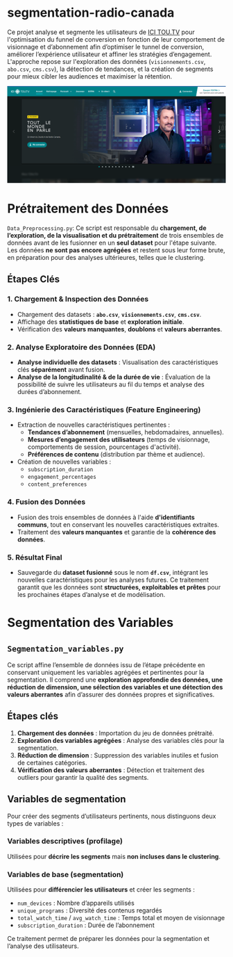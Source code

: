 # segmentation-radio-canada

Ce projet analyse et segmente les utilisateurs de [ICI TOU.TV](https://ici.tou.tv/) pour l'optimisation du funnel de conversion en fonction de leur comportement de visionnage et d’abonnement afin d’optimiser le tunnel de conversion, améliorer l’expérience utilisateur et affiner les stratégies d’engagement. L'approche repose sur l'exploration des données (`visionnements.csv`, `abo.csv`, `cms.csv`), la détection de tendances, et la création de segments pour mieux cibler les audiences et maximiser la rétention.

![Plateforme ICI TOU.TV](ICITUOTV.png)




# Prétraitement des Données

`Data_Preprocessing.py`: Ce script est responsable du **chargement, de l’exploration, de la visualisation et du prétraitement** de trois ensembles de données avant de les fusionner en un **seul dataset** pour l'étape suivante. Les données **ne sont pas encore agrégées** et restent sous leur forme brute, en préparation pour des analyses ultérieures, telles que le clustering.


## Étapes Clés

### 1. Chargement & Inspection des Données
- Chargement des datasets : **`abo.csv`**, **`visionnements.csv`**, **`cms.csv`**.
- Affichage des **statistiques de base** et **exploration initiale**.
- Vérification des **valeurs manquantes**, **doublons** et **valeurs aberrantes**.

### 2. Analyse Exploratoire des Données (EDA)
- **Analyse individuelle des datasets** : Visualisation des caractéristiques clés **séparément** avant fusion.
- **Analyse de la longitudinalité & de la durée de vie** : Évaluation de la possibilité de suivre les utilisateurs au fil du temps et analyse des durées d’abonnement.

### 3. Ingénierie des Caractéristiques (Feature Engineering)
- Extraction de nouvelles caractéristiques pertinentes :
  - **Tendances d’abonnement** (mensuelles, hebdomadaires, annuelles).
  - **Mesures d’engagement des utilisateurs** (temps de visionnage, comportements de session, pourcentages d'activité).
  - **Préférences de contenu** (distribution par thème et audience).
- Création de nouvelles variables :
  - `subscription_duration`
  - `engagement_percentages`
  - `content_preferences`

### 4. Fusion des Données
- Fusion des trois ensembles de données à l'aide **d'identifiants communs**, tout en conservant les nouvelles caractéristiques extraites.
- Traitement des **valeurs manquantes** et garantie de la **cohérence des données**.

### 5. Résultat Final
- Sauvegarde du **dataset fusionné** sous le nom **`df.csv`**, intégrant les nouvelles caractéristiques pour les analyses futures.
Ce traitement garantit que les données sont **structurées, exploitables et prêtes** pour les prochaines étapes d’analyse et de modélisation.


# Segmentation des Variables

## `Segmentation_variables.py`
Ce script affine l’ensemble de données issu de l’étape précédente en conservant uniquement les variables agrégées et pertinentes pour la segmentation. Il comprend une **exploration approfondie des données, une réduction de dimension, une sélection des variables et une détection des valeurs aberrantes** afin d’assurer des données propres et significatives.

## Étapes clés

1. **Chargement des données** : Importation du jeu de données prétraité.  
2. **Exploration des variables agrégées** : Analyse des variables clés pour la segmentation.  
3. **Réduction de dimension** : Suppression des variables inutiles et fusion de certaines catégories.  
4. **Vérification des valeurs aberrantes** : Détection et traitement des outliers pour garantir la qualité des segments.  

## Variables de segmentation

Pour créer des segments d’utilisateurs pertinents, nous distinguons deux types de variables :  

### Variables descriptives (profilage)
Utilisées pour **décrire les segments** mais **non incluses dans le clustering**.  

### Variables de base (segmentation)
Utilisées pour **différencier les utilisateurs** et créer les segments :  
- `num_devices` : Nombre d’appareils utilisés  
- `unique_programs` : Diversité des contenus regardés  
- `total_watch_time` / `avg_watch_time` : Temps total et moyen de visionnage  
- `subscription_duration` : Durée de l’abonnement  

Ce traitement permet de préparer les données pour la segmentation et l’analyse des utilisateurs.




